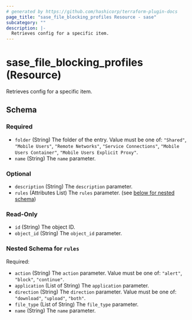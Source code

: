 ```yaml
---
# generated by https://github.com/hashicorp/terraform-plugin-docs
page_title: "sase_file_blocking_profiles Resource - sase"
subcategory: ""
description: |-
  Retrieves config for a specific item.
---
```


# sase_file_blocking_profiles (Resource)

Retrieves config for a specific item.



<!-- schema generated by tfplugindocs -->
## Schema

### Required

- `folder` (String) The folder of the entry. Value must be one of: `"Shared"`, `"Mobile Users"`, `"Remote Networks"`, `"Service Connections"`, `"Mobile Users Container"`, `"Mobile Users Explicit Proxy"`.
- `name` (String) The `name` parameter.

### Optional

- `description` (String) The `description` parameter.
- `rules` (Attributes List) The `rules` parameter. (see [below for nested schema](#nestedatt--rules))

### Read-Only

- `id` (String) The object ID.
- `object_id` (String) The `object_id` parameter.

<a id="nestedatt--rules"></a>
### Nested Schema for `rules`

Required:

- `action` (String) The `action` parameter. Value must be one of: `"alert"`, `"block"`, `"continue"`.
- `application` (List of String) The `application` parameter.
- `direction` (String) The `direction` parameter. Value must be one of: `"download"`, `"upload"`, `"both"`.
- `file_type` (List of String) The `file_type` parameter.
- `name` (String) The `name` parameter.


